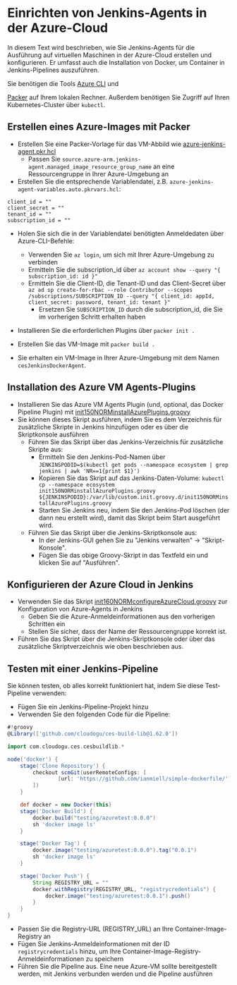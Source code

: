 # Einrichten von Jenkins-Agents in der Azure-Cloud

In diesem Text wird beschrieben, wie Sie Jenkins-Agents für die Ausführung auf virtuellen Maschinen in der Azure-Cloud erstellen und konfigurieren.
Er umfasst auch die Installation von Docker, um Container in Jenkins-Pipelines auszuführen.

Sie benötigen die Tools [Azure CLI](https://learn.microsoft.com/en-us/cli/azure/install-azure-cli) und 
<!-- markdown-link-check-disable-next-line -->
[Packer](https://developer.hashicorp.com/packer) auf Ihrem lokalen Rechner.
Außerdem benötigen Sie Zugriff auf Ihren Kubernetes-Cluster über `kubectl`.


## Erstellen eines Azure-Images mit Packer

- Erstellen Sie eine Packer-Vorlage für das VM-Abbild wie [azure-jenkins-agent.pkr.hcl](azure-jenkins-agent.pkr.hcl)
  - Passen Sie `source.azure-arm.jenkins-agent.managed_image_resource_group_name` an eine Ressourcengruppe in Ihrer Azure-Umgebung an
- Erstellen Sie die entsprechende Variablendatei, z.B. `azure-jenkins-agent-variables.auto.pkrvars.hcl`:

```hcl
client_id = ""
client_secret = ""
tenant_id = ""
subscription_id = ""
```

- Holen Sie sich die in der Variablendatei benötigten Anmeldedaten über Azure-CLI-Befehle:
  - Verwenden Sie `az login`, um sich mit Ihrer Azure-Umgebung zu verbinden
  - Ermitteln Sie die subscription_id über `az account show --query "{ subscription_id: id }"`
  - Ermitteln Sie die Client-ID, die Tenant-ID und das Client-Secret über `az ad sp create-for-rbac --role Contributor --scopes /subscriptions/SUBSCRIPTION_ID --query "{ client_id: appId, client_secret: password, tenant_id: tenant }"`
    - Ersetzen Sie `SUBSCRIPTION_ID` durch die subscription_id, die Sie im vorherigen Schritt erhalten haben

- Installieren Sie die erforderlichen Plugins über `packer init .`
- Erstellen Sie das VM-Image mit `packer build .`
- Sie erhalten ein VM-Image in Ihrer Azure-Umgebung mit dem Namen `cesJenkinsDockerAgent`.

## Installation des Azure VM Agents-Plugins

- Installieren Sie das Azure VM Agents Plugin (und, optional, das Docker Pipeline Plugin) mit [init150NORMinstallAzurePlugins.groovy](init150NORMinstallAzurePlugins.groovy)
- Sie können dieses Skript ausführen, indem Sie es dem Verzeichnis für zusätzliche Skripte in Jenkins hinzufügen oder es über die Skriptkonsole ausführen
  - Führen Sie das Skript über das Jenkins-Verzeichnis für zusätzliche Skripte aus:
    - Ermitteln Sie den Jenkins-Pod-Namen über `JENKINSPODID=$(kubectl get pods --namespace ecosystem | grep jenkins | awk 'NR==1{print $1}')`
    - Kopieren Sie das Skript auf das Jenkins-Daten-Volume: `kubectl cp --namespace ecosystem init150NORMinstallAzurePlugins.groovy ${JENKINSPODID}:/var/lib/custom.init.groovy.d/init150NORMinstallAzurePlugins.groovy`
    - Starten Sie Jenkins neu, indem Sie den Jenkins-Pod löschen (der dann neu erstellt wird), damit das Skript beim Start ausgeführt wird.
  - Führen Sie das Skript über die Jenkins-Skriptkonsole aus:
    - In der Jenkins-GUI gehen Sie zu "Jenkins verwalten" -> "Skript-Konsole".
    - Fügen Sie das obige Groovy-Skript in das Textfeld ein und klicken Sie auf "Ausführen".

## Konfigurieren der Azure Cloud in Jenkins

- Verwenden Sie das Skript [init160NORMconfigureAzureCloud.groovy](init160NORMconfigureAzureCloud.groovy) zur Konfiguration von Azure-Agents in Jenkins
  - Geben Sie die Azure-Anmeldeinformationen aus den vorherigen Schritten ein
  - Stellen Sie sicher, dass der Name der Ressourcengruppe korrekt ist.
- Führen Sie das Skript über die Jenkins-Skriptkonsole oder über das zusätzliche Skriptverzeichnis wie oben beschrieben aus.

## Testen mit einer Jenkins-Pipeline

Sie können testen, ob alles korrekt funktioniert hat, indem Sie diese Test-Pipeline verwenden:
- Fügen Sie ein Jenkins-Pipeline-Projekt hinzu
- Verwenden Sie den folgenden Code für die Pipeline:

```groovy
#!groovy
@Library(['github.com/cloudogu/ces-build-lib@1.62.0'])

import com.cloudogu.ces.cesbuildlib.*

node('docker') {
    stage('Clone Repository') {
        checkout scmGit(userRemoteConfigs: [
                [url: 'https://github.com/ianmiell/simple-dockerfile/']
        ])
    }

    def docker = new Docker(this)
    stage('Docker Build') {
        docker.build("testing/azuretest:0.0.0")
        sh 'docker image ls'
    }

    stage('Docker Tag') {
        docker.image("testing/azuretest:0.0.0").tag("0.0.1")
        sh 'docker image ls'
    }

    stage('Docker Push') {
        String REGISTRY_URL = ""
        docker.withRegistry(REGISTRY_URL, "registrycredentials") {
            docker.image("testing/azuretest:0.0.1").push()
        }
    }
}

```

- Passen Sie die Registry-URL (REGISTRY_URL) an Ihre Container-Image-Registry an
- Fügen Sie Jenkins-Anmeldeinformationen mit der ID `registrycredentials` hinzu, um Ihre Container-Image-Registry-Anmeldeinformationen zu speichern
- Führen Sie die Pipeline aus. Eine neue Azure-VM sollte bereitgestellt werden, mit Jenkins verbunden werden und die Pipeline ausführen